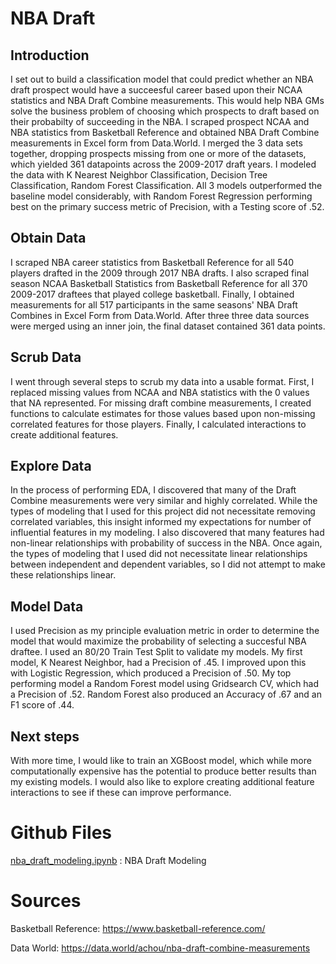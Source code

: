 # NBA Draft
## Introduction
I set out to build a classification model that could predict whether an NBA draft prospect would have a succeesful career based upon their NCAA statistics and NBA Draft Combine measurements.  This would help NBA GMs solve the business problem of choosing which prospects to draft based on their probabilty of succeeding in the NBA.  I scraped prospect NCAA and NBA statistics from Basketball Reference and obtained NBA Draft Combine measurements in Excel form from Data.World.  I merged the 3 data sets together, dropping prospects missing from one or more of the datasets, which yielded 361 datapoints across the 2009-2017 draft years.  I modeled the data with K Nearest Neighbor Classification, Decision Tree Classification, Random Forest Classification.  All 3 models outperformed the baseline model considerably, with Random Forest Regression performing best on the primary success metric of Precision, with a Testing score of .52.

## Obtain Data
I scraped NBA career statistics from Basketball Reference for all 540 players drafted in the 2009 through 2017 NBA drafts. I also scraped final season NCAA Basketball Statistics from Basketball Reference for all 370 2009-2017 draftees that played college basketball.  Finally, I obtained measurements for all 517 participants in the same seasons' NBA Draft Combines in Excel Form from Data.World.  After three three data sources were merged using an inner join, the final dataset contained 361 data points. 

## Scrub Data
I went through several steps to scrub my data into a usable format.  First, I replaced missing values from NCAA and NBA statistics with the 0 values that NA represented.  For missing draft combine measurements, I created functions to calculate estimates for those values based upon non-missing correlated features for those players.  Finally, I calculated interactions to create additional features.

## Explore Data
In the process of performing EDA, I discovered that many of the Draft Combine measurements were very similar and highly correlated.  While the types of modeling that I used for this project did not necessitate removing correlated variables, this insight informed my expectations for number of influential features in my modeling.  I also discovered that many features had non-linear relationships with probability of success in the NBA.  Once again, the types of modeling that I used did not necessitate linear relationships between independent and dependent variables, so I did not attempt to make these relationships linear.

## Model Data
I used Precision as my principle evaluation metric in order to determine the model that would maximize the probability of selecting a succesful NBA draftee.  I used an 80/20 Train Test Split to validate my models.  My first model, K Nearest Neighbor, had a Precision of .45.  I improved upon this with Logistic Regression, which produced a Precision of .50.  My top performing model a Random Forest model using Gridsearch CV, which had a Precision of .52.  Random Forest also produced an Accuracy of .67 and an F1 score of .44.

## Next steps
With more time, I would like to train an XGBoost model, which while more computationally expensive has the potential to produce better results than my existing models.  I would also like to explore creating additional feature interactions to see if these can improve performance.

# Github Files
[nba_draft_modeling.ipynb](https://github.com/blantj/NBA_Draft/blob/master/nba_draft_modeling.ipynb) :  NBA Draft Modeling

# Sources
Basketball Reference: https://www.basketball-reference.com/

Data World: https://data.world/achou/nba-draft-combine-measurements


